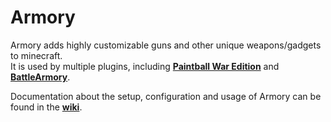 # Armory

Armory adds highly customizable guns and other unique weapons/gadgets to minecraft.<br>
It is used by multiple plugins, including [**Paintball War Edition**](https://github.com/PaintballWarEdition/Paintball-Wiki) and [**BattleArmory**](https://github.com/PaintballWarEdition/BattleArmory-Issues).

Documentation about the setup, configuration and usage of Armory can be found in the [**wiki**](https://github.com/PaintballWarEdition/Armory-Wiki/wiki).
